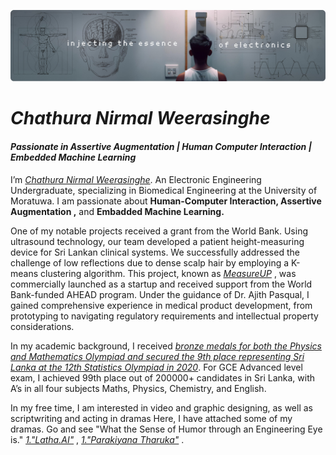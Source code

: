 ![Diagram of the system](https://github.com/chathuracns/chathuracns/blob/main/Background.png)
# _Chathura Nirmal Weerasinghe_
#### _Passionate in Assertive Augmentation | Human Computer Interaction | Embedded Machine Learning_
I’m  [_Chathura Nirmal Weerasinghe_](https://www.linkedin.com/in/chathura-weerasinghe-9a08bb213/). An Electronic Engineering Undergraduate, specializing in Biomedical Engineering at the University of Moratuwa. I am passionate about **Human-Computer Interaction, Assertive Augmentation ,** and **Embadded Machine Learning.**

One of my notable projects received a grant from the World Bank. Using ultrasound technology, our team developed a patient height-measuring device for Sri Lankan clinical systems. We successfully addressed the challenge of low reflections due to dense scalp hair by employing a K-means clustering algorithm. This project, known as 
[_MeasureUP_](https://measureup.lk/)
, was commercially launched as a startup and received support from the World Bank-funded AHEAD program. Under the guidance of Dr. Ajith Pasqual, I gained comprehensive experience in medical product development, from prototyping to navigating regulatory requirements and intellectual property considerations.

In my academic background, I received 
[_bronze medals for both the Physics and Mathematics Olympiad and secured the 9th place representing Sri Lanka at the 12th Statistics Olympiad in 2020_](https://www.linkedin.com/in/chathura-weerasinghe-9a08bb213/details/honors/).
For GCE Advanced level exam, I achieved 99th place out of 200000+ candidates in Sri Lanka, with  A’s in all four subjects Maths, Physics, Chemistry, and English.

In my free time, I am interested in video and graphic designing, as well as scriptwriting and acting in dramas Here, I have attached some of my dramas. Go and see "What the Sense of Humor through an Engineering Eye is." [_1."Latha.AI"_](https://youtu.be/yPXYBtht1XQ?feature=shared) ,  [_1."Parakiyana Tharuka"_](https://youtu.be/5t9_GxEX5Pk?feature=shared) .



<!---
chathuracns/chathuracns is a ✨ special ✨ repository because its `README.md` (this file) appears on your GitHub profile.
You can click the Preview link to take a look at your changes.
--->

